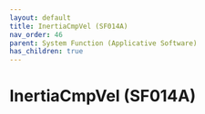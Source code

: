 ```yaml
---
layout: default
title: InertiaCmpVel (SF014A)
nav_order: 46
parent: System Function (Applicative Software)
has_children: true
---
```

# InertiaCmpVel (SF014A)
